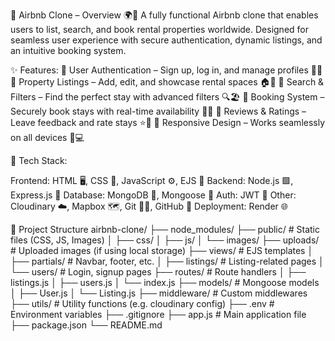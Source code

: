 🏡 Airbnb Clone – Overview 🌍🚀
A fully functional Airbnb clone that enables users to list, search, and book rental properties worldwide. Designed for seamless user experience with secure authentication, dynamic listings, and an intuitive booking system.

✨ Features:
🔹 User Authentication – Sign up, log in, and manage profiles 👤🔐
🔹 Property Listings – Add, edit, and showcase rental spaces 🏠📸
🔹 Search & Filters – Find the perfect stay with advanced filters 🔍🏖️
🔹 Booking System – Securely book stays with real-time availability 📅✅
🔹 Reviews & Ratings – Leave feedback and rate stays ⭐📝
🔹 Responsive Design – Works seamlessly on all devices 📱💻

🚀 Tech Stack:

Frontend: HTML 🖥️, CSS 🎨, JavaScript ⚙️, EJS 📝
Backend: Node.js 🟩, Express.js 🚀
Database: MongoDB 💾, Mongoose 🐍
Auth: JWT 🔐
Other: Cloudinary ☁️, Mapbox 🗺️, Git 🧑‍💻, GitHub 🐙
Deployment: Render 🌐


🚀 Project Structure
airbnb-clone/
├── node_modules/
├── public/              # Static files (CSS, JS, Images)
│   ├── css/
│   ├── js/
│   └── images/
├── uploads/             # Uploaded images (if using local storage)
├── views/               # EJS templates
│   ├── partials/        # Navbar, footer, etc.
│   ├── listings/        # Listing-related pages
│   └── users/           # Login, signup pages
├── routes/              # Route handlers
│   ├── listings.js
│   ├── users.js
│   └── index.js
├── models/              # Mongoose models
│   ├── User.js
│   └── Listing.js
├── middleware/          # Custom middlewares
├── utils/               # Utility functions (e.g. cloudinary config)
├── .env                 # Environment variables
├── .gitignore
├── app.js               # Main application file
├── package.json
└── README.md
